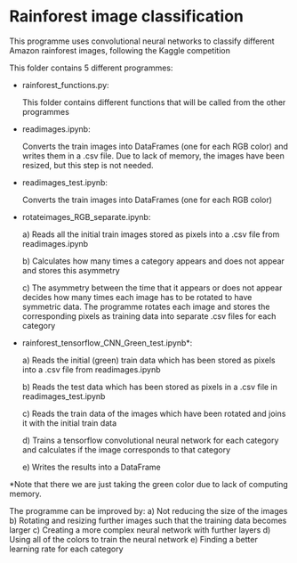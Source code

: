 # Rainforest image classification
This programme uses convolutional neural networks to classify different Amazon rainforest images, following the Kaggle competition

This folder contains 5 different programmes:

* rainforest_functions.py: 

    This folder contains different functions that will be called from the other programmes

* readimages.ipynb: 

    Converts the train images into DataFrames (one for each RGB color) and writes them in a .csv file. Due to lack of memory, the images have been resized, but this step is not needed.

* readimages_test.ipynb: 

    Converts the train images into DataFrames (one for each RGB color)

* rotateimages_RGB_separate.ipynb: 

    a) Reads all the initial train images stored as pixels into a .csv file from readimages.ipynb
    
    b) Calculates how many times a category appears and does not appear and stores this asymmetry
    
    c) The asymmetry between the time that it appears or does not appear decides how many times each image has to be rotated to have symmetric data. The programme rotates each image and stores the corresponding pixels as training data into separate .csv files for each category
    

* rainforest_tensorflow_CNN_Green_test.ipynb*: 

    a) Reads the initial (green) train data which has been stored as pixels into a .csv file from readimages.ipynb
    
    b) Reads the test data which has been stored as pixels in a .csv file in readimages_test.ipynb
    
    c) Reads the train data of the images which have been rotated and joins it with the initial train data
    
    d) Trains a tensorflow convolutional neural network for each category and calculates if the image corresponds to that category
    
    e) Writes the results into a DataFrame




*Note that there we are just taking the green color due to lack of computing memory.

The programme can be improved by:
    a) Not reducing the size of the images
    b) Rotating and resizing further images such that the training data becomes larger
    c) Creating a more complex neural network with further layers
    d) Using all of the colors to train the neural network
    e) Finding a better learning rate for each category
